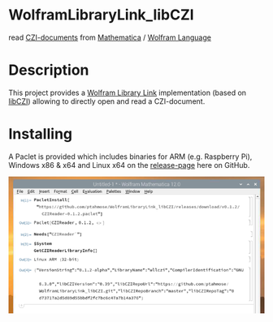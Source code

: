 # WolframLibraryLink_libCZI

read [CZI-documents](https://www.zeiss.com/microscopy/int/products/microscope-software/zen/czi.html) from [Mathematica](https://www.wolfram.com/mathematica) / [Wolfram Language](https://www.wolfram.com/language/)

# Description

This project provides a [Wolfram Library Link](https://reference.wolfram.com/language/LibraryLink/tutorial/Overview.html) implementation (based on [libCZI](https://github.com/ptahmose/libCZI)) allowing to directly open and read a CZI-document.

# Installing

A Paclet is provided which includes binaries for ARM (e.g. Raspberry Pi), Windows x86 & x64 and Linux x64 on the [release-page](https://github.com/ptahmose/WolframLibraryLink_libCZI/releases) here on GitHub.

![Paclet installation](./doc/content/pacletinstall.png "paclet_installation")


